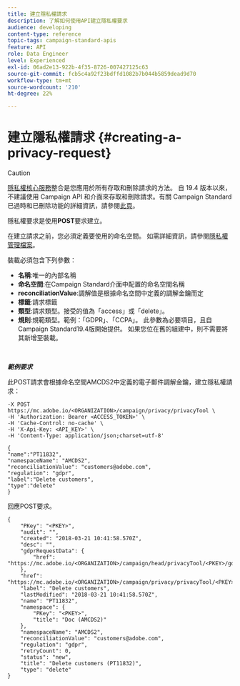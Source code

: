 ```yaml
---
title: 建立隱私權請求
description: 了解如何使用API建立隱私權要求
audience: developing
content-type: reference
topic-tags: campaign-standard-apis
feature: API
role: Data Engineer
level: Experienced
exl-id: 06ad2e13-922b-4f35-8726-007427125c63
source-git-commit: fcb5c4a92f23bdffd1082b7b044b5859dead9d70
workflow-type: tm+mt
source-wordcount: '210'
ht-degree: 22%

---
```


# 建立隱私權請求 {#creating-a-privacy-request}

>[!CAUTION]
>
>[隱私權核心服務](https://adobe.io/apis/cloudplatform/gdpr.html)整合是您應用於所有存取和刪除請求的方法。 自 19.4 版本以來，不建議使用 Campaign API 和介面來存取和刪除請求。有關 Campaign Standard 已過時和已刪除功能的詳細資訊，請參閱[此頁](../../rn/using/deprecated-features.md)。

隱私權要求是使用&#x200B;**POST**&#x200B;要求建立。

在建立請求之前，您必須定義要使用的命名空間。 如需詳細資訊，請參閱[隱私權管理檔案](https://helpx.adobe.com/tw/campaign/kb/acs-privacy.html#ManagingPrivacyRequests)。

裝載必須包含下列參數：

* **名稱**:唯一的內部名稱
* **命名空間**:在Campaign Standard介面中配置的命名空間名稱
* **reconciliationValue**:調解值是根據命名空間中定義的調解金鑰而定
* **標籤**:請求標籤
* **類型**:請求類型。接受的值為「access」或「delete」。
* **規則**:規範類型。範例：「GDPR」、「CCPA」。 此參數為必要項目，且自Campaign Standard19.4版開始提供。 如果您位在舊的組建中，則不需要將其新增至裝載。

<br/>

***範例要求***

此POST請求會根據命名空間AMCDS2中定義的電子郵件調解金鑰，建立隱私權請求：

```
-X POST https://mc.adobe.io/<ORGANIZATION>/campaign/privacy/privacyTool \
-H 'Authorization: Bearer <ACCESS_TOKEN>' \
-H 'Cache-Control: no-cache' \
-H 'X-Api-Key: <API_KEY>' \
-H 'Content-Type: application/json;charset=utf-8'

{
"name":"PT11832",
"namespaceName": "AMCDS2",
"reconciliationValue": "customers@adobe.com",
"regulation": "gdpr",
"label":"Delete customers",
"type":"delete"
}
```

回應POST要求。

```
{
    "PKey": "<PKEY>",
    "audit": "",
    "created": "2018-03-21 10:41:58.570Z",
    "desc": "",
    "gdprRequestData": {
        "href": "https://mc.adobe.io/<ORGANIZATION>/campaign/head/privacyTool/<PKEY>/gdprRequestData/"
    },
    "href": "https://mc.adobe.io/<ORGANIZATION>/campaign/privacy/privacyTool/<PKEY>",
    "label": "Delete customers",
    "lastModified": "2018-03-21 10:41:58.570Z",
    "name": "PT11832",
    "namespace": {
        "PKey": "<PKEY>",
        "title": "Doc (AMCDS2)"
    },
    "namespaceName": "AMCDS2",
    "reconciliationValue": "customers@adobe.com",
    "regulation": "gdpr",
    "retryCount": 0,
    "status": "new",
    "title": "Delete customers (PT11832)",
    "type": "delete"
}
```

